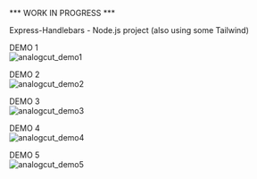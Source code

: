 *** WORK IN PROGRESS ***

Express-Handlebars - Node.js project (also using some Tailwind)

DEMO 1
<br>
<img src="https://i.makeagif.com/media/12-09-2020/4GCbFq.gif" alt="analogcut_demo1">

DEMO 2
<br>
<img src="https://i.makeagif.com/media/12-09-2020/MIqJ9v.gif" alt="analogcut_demo2">

DEMO 3 
<br>
<img src="https://i.makeagif.com/media/12-09-2020/z8YvgT.gif" alt="analogcut_demo3">

DEMO 4
<br>
<img src="https://i.makeagif.com/media/12-09-2020/U8sRh_.gif" alt="analogcut_demo4">

DEMO 5
<br>
<img src="https://i.makeagif.com/media/12-09-2020/N7BYC3.gif" alt="analogcut_demo5">
